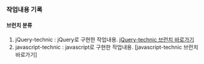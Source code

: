 ### 작업내용 기록

#### 브런치 분류
1. jQuery-technic : jQuery로 구현한 작업내용.
[jQuery-technic 브런치 바로가기](https://github.com/myeongwon/Workflow/blob/javascript-technic/README.md)
2. javascript-technic : javascript로 구현한 작업내용.
[javascript-technic 브런치 바로가기]
